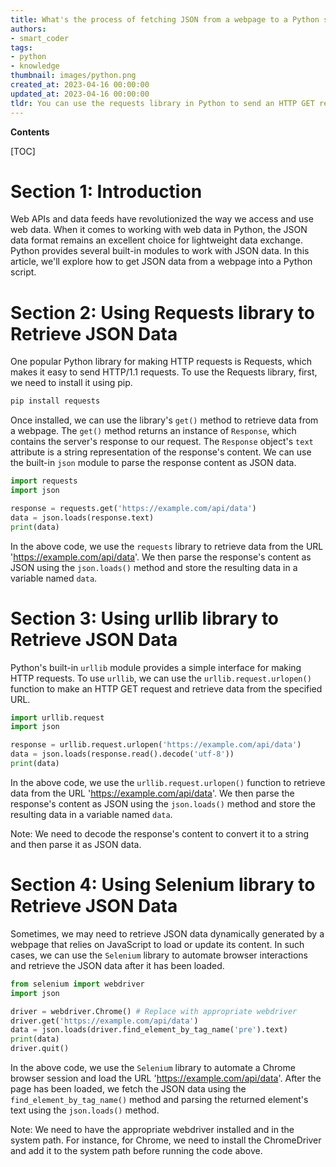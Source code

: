 ```yaml
---
title: What's the process of fetching JSON from a webpage to a Python script?
authors:
- smart_coder
tags:
- python
- knowledge
thumbnail: images/python.png
created_at: 2023-04-16 00:00:00
updated_at: 2023-04-16 00:00:00
tldr: You can use the requests library in Python to send an HTTP GET request to the webpage URL, and then use the json() method on the response object to get the JSON data as a dictionary.
---
```


**Contents**

[TOC]

# Section 1: Introduction

Web APIs and data feeds have revolutionized the way we access and use web data. When it comes to working with web data in Python, the JSON data format remains an excellent choice for lightweight data exchange. Python provides several built-in modules to work with JSON data. In this article, we'll explore how to get JSON data from a webpage into a Python script.

# Section 2: Using Requests library to Retrieve JSON Data

One popular Python library for making HTTP requests is Requests, which makes it easy to send HTTP/1.1 requests. To use the Requests library, first, we need to install it using pip.

```python
pip install requests
```

Once installed, we can use the library's `get()` method to retrieve data from a webpage. The `get()` method returns an instance of `Response`, which contains the server's response to our request. The `Response` object's `text` attribute is a string representation of the response's content. We can use the built-in `json` module to parse the response content as JSON data.

```python
import requests
import json

response = requests.get('https://example.com/api/data')
data = json.loads(response.text)
print(data)
```

In the above code, we use the `requests` library to retrieve data from the URL 'https://example.com/api/data'. We then parse the response's content as JSON using the `json.loads()` method and store the resulting data in a variable named `data`.

# Section 3: Using urllib library to Retrieve JSON Data

Python's built-in `urllib` module provides a simple interface for making HTTP requests. To use `urllib`, we can use the `urllib.request.urlopen()` function to make an HTTP GET request and retrieve data from the specified URL.

```python
import urllib.request
import json

response = urllib.request.urlopen('https://example.com/api/data')
data = json.loads(response.read().decode('utf-8'))
print(data)
```

In the above code, we use the `urllib.request.urlopen()` function to retrieve data from the URL 'https://example.com/api/data'. We then parse the response's content as JSON using the `json.loads()` method and store the resulting data in a variable named `data`.

Note: We need to decode the response's content to convert it to a string and then parse it as JSON data.

# Section 4: Using Selenium library to Retrieve JSON Data

Sometimes, we may need to retrieve JSON data dynamically generated by a webpage that relies on JavaScript to load or update its content. In such cases, we can use the `Selenium` library to automate browser interactions and retrieve the JSON data after it has been loaded.

```python
from selenium import webdriver
import json

driver = webdriver.Chrome() # Replace with appropriate webdriver
driver.get('https://example.com/api/data')
data = json.loads(driver.find_element_by_tag_name('pre').text)
print(data)
driver.quit()
```

In the above code, we use the `Selenium` library to automate a Chrome browser session and load the URL 'https://example.com/api/data'. After the page has been loaded, we fetch the JSON data using the `find_element_by_tag_name()` method and parsing the returned element's text using the `json.loads()` method.

Note: We need to have the appropriate webdriver installed and in the system path. For instance, for Chrome, we need to install the ChromeDriver and add it to the system path before running the code above.
